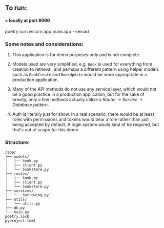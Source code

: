 ## To run:

#### > locally at port 8000
poetry run uvicorn app.main:app --reload

### Some notes and considerations:

1. This application is for demo purposes only and is not complete.

2. Models used are very simplified, e.g. `Book` is used for everything from creation to retrieval, and perhaps a different pattern using helper models such as `BookCreate` and `BookUpdate` would be more appropriate in a production application.

3. Many of the API methods do not use any *service* layer, which would not be a good practice in a production application, but for the sake of brevity, only a few methods actually utilize a *Router -> Service -> Database* pattern.

4. Auth is literally just for show. In a real scenario, there would be at least roles with permissions and tokens would bear a role rather than just being accepted by default. A login system would kind of be required, but that's out of scope for this demo.

### Structure:
```
/app/
├── models/
│   ├── book.py
│   ├── client.py
│   └── bookstore.py
├── routes/
│   ├── book.py
│   ├── client.py
│   └── bookstore.py
├── services/
│   └── borrowing.py
├── utils/
│   └── utils.py
├── db.py
└── main.py
poetry.lock
pyproject.toml
```